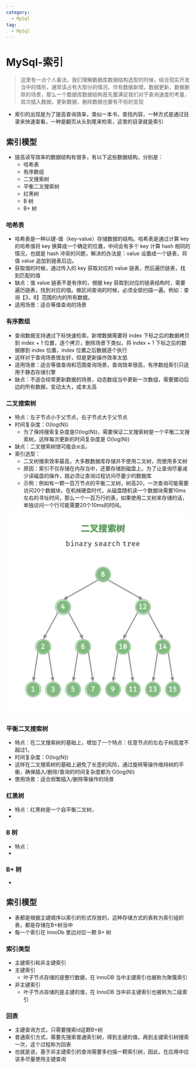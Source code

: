 ```yaml
---
category:
  - MySql
tag:
  - MySql
---
```

# MySql-索引

> 这里有一点个人看法，我们理解数据库数据结构选型的时候，结合现实开发当中的情形，通常读占有大部分的情况，伴有数据新增，数据更新，数据删除的场景，那么一个数据库数据结构首先要满足我们对于查询速度的考量，其次插入数据，更新数据，删除数据也要有不俗的变现

- 索引的出现是为了提高查询效率，类似一本书，查找内容，一种方式是通过目录来快速查看，一种是翻页从头到尾来检索，这里的目录就是索引

## 索引模型

- 提高读写效率的数据结构有很多，有以下这些数据结构，分别是：
  - 哈希表
  - 有序数组
  - 二叉搜索树
  - 平衡二叉搜索树
  - 红黑树
  - B 树
  - B+ 树

### 哈希表

- 哈希表是一种以键-值（key-value）存储数据的结构。哈希表是通过计算 key 的哈希值将 key 换算成一个确定的位置，中间会有多个 key 计算 hash 相同的情况，也就是 hash 冲突的问题，解决的办法是：value 设置成一个链表，将值 value 追加到链表后边。
- 获取值的时候，通过传入的 key 获取对应的 value 链表，然后遍历链表，找到匹配的值
- 缺点：值 value 链表不是有序的，根据 key 获取到对应的链表结构时，需要遍历链表，找到对应的值。做区间查询的时候，必须全部扫描一遍。例如：查询【3，8】范围的内的所有数据。
- 适用场景：适合等值查询的场景

### 有序数组
- 查询数据支持通过下标快速检索，新增数据需要将 index 下标之后的数据拷贝到 index + 1 位置，逐个拷贝，删除场景下类似，将 index + 1 下标之后的数据挪到 index 位置，index 位置之后数据逐个执行
- 这样对于查询场景很友好，但是更新操作效率太低
- 适用场景：适合等值查询和范围查询场景，查询效率很高，有序数组索引只适用于静态存储引擎
- 缺点：不适合经常更新数据的场景，动态数组当中更新一次数组，需要挪动后边的所有数据，变动太大，成本太高

### 二叉搜索树

- 特点：左子节点小于父节点，右子节点大于父节点
- 时间复杂度：O(log(N))
  - 为了保持搜索复杂度是O(log(N))，需要保证二叉搜索树是一个平衡二叉搜索树，这样每次更新的时间复杂度是 O(log(N))
- 缺点：二叉搜索树很可能会`长歪`，
- 索引选型：
  - 二叉树搜索效率最高，大多数数据库存储并不使用二叉树，而使用多叉树
  - 原因：索引不仅存储在内存当中，还要存储到磁盘上。为了让查询尽量减少读磁盘的操作，就必须让查询过程访问尽量少的数据库
  - 示例：例如有一颗一百万节点的平衡二叉树，树高20，一次查询可能需要访问20个数据块，在机械硬盘时代，从磁盘随机读一个数据块需要10ms左右的寻址时间，那么一个一百万行的表，如果使用二叉树来存储的话，单独访问一个行可能需要20个10ms的时间。

![image-20231022183318951](./images/image-20231022183318951.png)

### 平衡二叉搜索树
- 特点：在二叉搜索树的基础上，增加了一个特点：任意节点的左右子树高度不超过1，
- 时间复杂度：O(log(N))
- 这样在二叉搜索树的基础上避免了长歪的风险，通过旋转等操作维持树的平衡，确保插入/删除/查询的时间复杂度都为 O(log(N))
- 使用场景：适合频繁插入/删除等操作的场景

### 红黑树

- 特点：红黑树是一个自平衡二叉树，
- 

### B 树

- 特点：
- 

### B+ 树

- 

## 索引模型

- 表都是根据主键顺序以索引的形式存放的，这种存储方式的表称为索引组织表，都是存储在B+树当中
- 每一个索引在 InnoDb 里边对应一颗 B+ 树

### 索引类型

- 主键索引和非主键索引
- 主键索引
  - 叶子节点存储的是整行数据，在 InnoDB 当中主键索引也被称为聚簇索引
- 非主键索引
  - 叶子节点存储的是主键的值，在 InnoDB 当中非主键索引也被称为二级索引

### 回表

- 主键查询方式，只需要搜索id这颗B+树
- 普通索引方式，需要先搜索普通索引树，得到主键的值，再到主键索引树搜索一次，这个过程称为回表
- 也就是说，基于非主键索引的查询需要多扫描一颗索引树，因此，在应用中应该多尽量使用主键查询